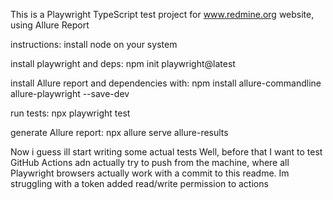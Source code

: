 This is a Playwright TypeScript test project for www.redmine.org website, using Allure Report

instructions:
install node on your system

install playwright and deps:
    npm init playwright@latest

install Allure report and dependencies with:
    npm install allure-commandline allure-playwright --save-dev

run tests:
    npx playwright test

generate Allure report:
    npx allure serve allure-results


Now i guess ill start writing some actual tests
Well, before that I want to test GitHub Actions adn actually try to push from the machine, where all 
Playwright browsers actually work with a commit to this readme.
Im struggling with a token
added read/write permission to actions
